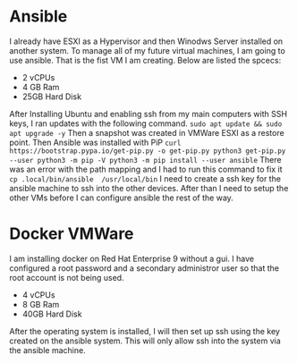 # Ansible
I already have ESXI as a Hypervisor and then Winodws Server installed on another system. To manage all of my future virtual machines, I am going to use ansible. That is the fist VM I am creating. Below are listed the spcecs: 
<ul>
 <li>2 vCPUs</li>
 <li>4 GB Ram</li>
 <li>25GB Hard Disk</li>
</ul>

After Installing Ubuntu and enabling ssh from my main computers with SSH keys, I ran updates with the following command.
    ```
    sudo apt update && sudo apt upgrade -y
    ```
Then a snapshot was created in VMWare ESXI as a restore point. Then Ansible was installed with PiP
    ```
    curl https://bootstrap.pypa.io/get-pip.py -o get-pip.py
    python3 get-pip.py --user
    python3 -m pip -V
    python3 -m pip install --user ansible
    ```
There was an error with the path mapping and I had to run this command to fix it
    ```
    cp .local/bin/ansible  /usr/local/bin
    ```
I need to create a ssh key for the ansible machine to ssh into the other devices. After than I need to setup the other VMs before I can configure ansible the rest of the way. 

# Docker VMWare
I am installing docker on Red Hat Enterprise 9 without a gui. I have configured a root password and a secondary administror user so that the root account is not being used. 

<ul>
 <li>4 vCPUs</li>
 <li>8 GB Ram</li>
 <li>40GB Hard Disk</li>
</ul>

After the operating system is installed, I will then set up ssh using the key created on the ansible system. This will only allow ssh into the system via the ansible machine.  